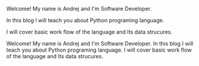 Welcome! My name is Andrej and I'm  Software Developer.

In this blog I will teach you about Python programing language. 

I will cover basic work flow of the language and Its data strucures. 



<p style="text-align: left">
  Welcome! My name is Andrej and I'm  Software Developer.
  In this blog I will teach you about Python programing language. 
  I will cover basic work flow of the language and Its data strucures.

</p>

